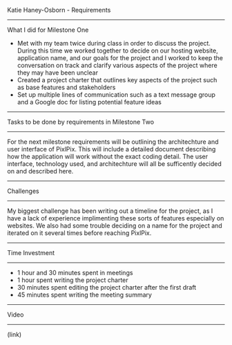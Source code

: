 Katie Haney-Osborn - Requirements
- - - - - - - - - - - - - - - - - - -
What I did for Milestone One
- Met with my team twice during class in order to discuss the project. During this time we worked together to decide on our hosting website, application name, and our goals for the project and I worked to keep the conversation on track and clarify various aspects of the project where they may have been unclear
- Created a project charter that outlines key aspects of the project such as base features and stakeholders
- Set up multiple lines of communication such as a text message group and a Google doc for listing potential feature ideas
- - - - - - - - - - - - - - - - - - -
Tasks to be done by requirements in Milestone Two
- - - - - - - - - - - - - - - - - - -
For the next milestone requirements will be outlining the architechture and user interface of PixlPix. This will include a detailed document describing how the application will work without the exact coding detail. The user interface, technology used, and architechture will all be sufficently decided on and described here.
- - - - - - - - - - - - - - - - - - -
Challenges
- - - - - - - - - - - - - - - - - - -
My biggest challenge has been writing out a timeline for the project, as I have a lack of experience implimenting these sorts of features especially on websites. We also had some trouble deciding on a name for the project and iterated on it several times before reaching PixlPix.
- - - - - - - - - - - - - - - - - - -
Time Investment
- - - - - - - - - - - - - - - - - - -
- 1 hour and 30 minutes spent in meetings
- 1 hour spent writing the project charter
- 30 minutes spent editing the project charter after the first draft
- 45 minutes spent writing the meeting summary
- - - - - - - - - - - - - - - - - - -
Video
- - - - - - - - - - - - - - - - - - -
(link)
